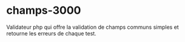 champs-3000
===========

Validateur php qui offre la validation de champs communs simples et retourne les erreurs de chaque test. 
